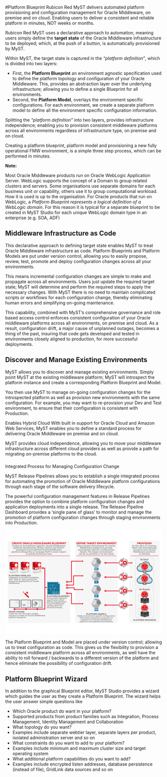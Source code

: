 #Platform Blueprint
Rubicon Red MyST delivers automated platform provisioning and configuration management for Oracle Middleware, on premise and on cloud. Enabling users to deliver a consistent and reliable platform in minutes, NOT weeks or months.

Rubicon Red MyST uses a declarative approach to automation, meaning users simply define the **target state** of the Oracle Middleware infrastructure to be deployed; which, at the push of a button, is automatically provisioned by MyST.

Within MyST, the target state is captured in the _“platform definition”_, which is divided into two layers: 
* First, the **Platform Blueprint** an environment agnostic specification used to define the platform topology and configuration of your Oracle Middleware. This, provides an abstraction layer over the underlying infrastructure; allowing you to define a single Blueprint for all environments. 
* Second, the **Platform Model**, overlays the environment specific configurations.
For each environment, we create a separate platform model to define all the environment specific configuration information.

Splitting the _“platform definition”_ into two layers, provides infrastructure independence; enabling you to provision consistent middleware platforms across all environments regardless of infrastructure type, on premise and on cloud. 

 Creating a platform blueprint, platform model and provisioning a new fully operational FMW environment, is a simple three step process, which can be performed in minutes.

**Note:**

Most Oracle Middleware products run on Oracle WebLogic Application Server. WebLogic supports the concept of a Domain to group related clusters and servers. Some organisations use separate domains for each business unit or capability, others use it to group computational workload. How it is used is up to the organisation. For Oracle products that run on WebLogic, a *Platform Blueprint represents a logical definition of a WebLogic domain*. For this reason it is typical for a separate blueprint to be created in MyST Studio for each unique WebLogic domain type in an enterprise (e.g. SOA, ADF)

## Middleware Infrastructure as Code
This declarative approach to defining target state enables MyST to treat Oracle Middleware infrastructure as code. Platform Blueprints and Platform Models are put under version control, allowing you to easily propose, review, test, promote and deploy configuration changes across all your environments.


This means incremental configuration changes are simple to make and propagate across all environments. Users just update the required target state; MyST will determine and perform the required steps to apply the necessary changes. With MyST there is no need to maintain complicated scripts or workflows for each configuration change, thereby eliminating human errors and simplifying on-going maintenance.

This capability, combined with MyST’s comprehensive governance and role based access control enforces consistent configuration of your Oracle middleware platforms across all environments, on premise and cloud. As a result, configuration drift, a major cause of unplanned outages, becomes a thing of the past, insuring that code gets developed and tested in environments closely aligned to production, for more successful deployments.


## Discover and Manage Existing Environments
MyST allows you to discover and manage existing environments. Simply point MyST at the existing middleware platform; MyST will introspect the platform instance and create a corresponding Platform Blueprint and Model.


You then use MyST to manage on-going configuration changes for the introspected platform as well as provision new environments with the same configuration. For example, you may want to re-provision your Dev and Test environment, to ensure that their configuration is consistent with Production.

Enables Hybrid Cloud
With built in support for Oracle Cloud and Amazon Web Services, MyST enables you to define a standard process for delivering Oracle Middleware on premise and on cloud.


MyST provides cloud independence, allowing you to move your middleware infrastructure across different cloud providers as well as provide a path for migrating on-premise platforms to the cloud.
### 
Integrated Process for Managing Configuration Change

MyST Release Pipelines allows you to establish a single integrated process for automating the promotion of Oracle Middleware platform configurations through each stage of the software delivery lifecycle.  

The powerful configuration management features in Release Pipelines provides the option to combine platform configuration changes and application deployments into a single release.
The Release Pipeline Dashboard provides a ‘single pane of glass’ to monitor and manage the promotion of platform configuration changes through staging environments into Production. 


![](img/PlatformProvisioning.png)


The Platform Blueprint and Model are placed under version control; allowing us to treat configuration as code. This gives us the flexibility to provision a consistent middleware platform across all environments, as well have the ability to roll forward / backwards to a different version of the platform and hence eliminate the possibility of configuration drift.


## Platform Blueprint Wizard

In addition to the graphical Blueprint editor, MyST Studio provides a wizard which guides the user as they create a Platform Blueprint. The wizard helps the user answer simple questions like

 * Which Oracle product do want in your platform? 
  * Supported products from product families such as Integration, Process Management, Identity Management and Collaboration
 * What topology do you want? 
  * Examples include separate webtier layer, separate layers per product, isolated administration server and so on
 * What constraints do you want to add to your platform?
  * Examples include minimum and maximum cluster size and target operating system
 * What additional platform capabilities do you want to add?
  * Examples include encrypted listen addresses, database persistence (instead of file), GridLink data sources and so on

